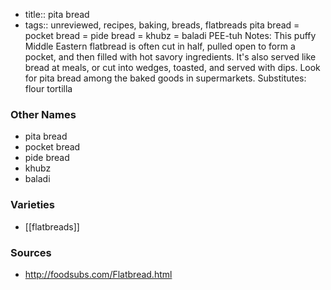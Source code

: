 - title:: pita bread
- tags:: unreviewed, recipes, baking, breads, flatbreads
pita bread = pocket bread = pide bread = khubz = baladi PEE-tuh Notes: This puffy Middle Eastern flatbread is often cut in half, pulled open to form a pocket, and then filled with hot savory ingredients. It's also served like bread at meals, or cut into wedges, toasted, and served with dips. Look for pita bread among the baked goods in supermarkets. Substitutes: flour tortilla

### Other Names

* pita bread
* pocket bread
* pide bread
* khubz
* baladi

### Varieties

* [[flatbreads]]

### Sources
* http://foodsubs.com/Flatbread.html
